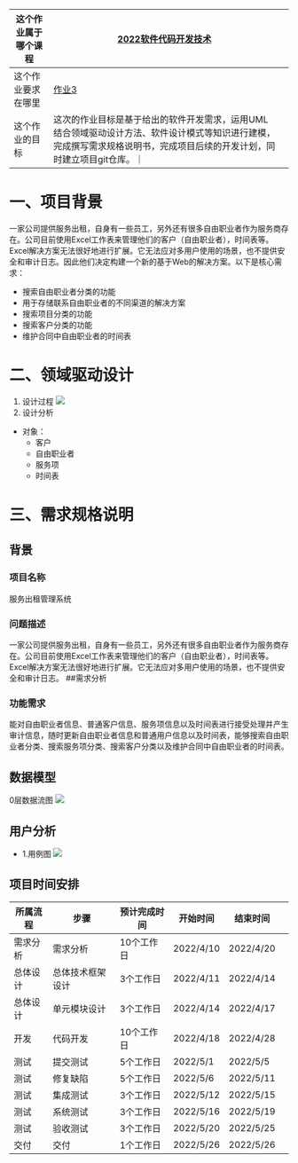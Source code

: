 | 这个作业属于哪个课程 | [2022软件代码开发技术](https://edu.cnblogs.com/campus/gdgy/2022softwarecodedevelopmenttechnology) | |
| ---- | ---- | ---- |
| 这个作业要求在哪里 | [作业3](https://edu.cnblogs.com/campus/gdgy/2022softwarecodedevelopmenttechnology/homework/12494) | |
| 这个作业的目标 | 这次的作业目标是基于给出的软件开发需求，运用UML结合领域驱动设计方法、软件设计模式等知识进行建模，完成撰写需求规格说明书，完成项目后续的开发计划，同时建立项目git仓库。｜

# 一、项目背景
一家公司提供服务出租，自身有一些员工，另外还有很多自由职业者作为服务商存在。公司目前使用Excel工作表来管理他们的客户（自由职业者），时间表等。Excel解决方案无法很好地进行扩展。它无法应对多用户使用的场景，也不提供安全和审计日志。因此他们决定构建一个新的基于Web的解决方案。以下是核心需求：
- 搜索自由职业者分类的功能
- 用于存储联系自由职业者的不同渠道的解决方案
- 搜索项目分类的功能
- 搜索客户分类的功能
- 维护合同中自由职业者的时间表

# 二、领域驱动设计
1. 设计过程
![](https://img2022.cnblogs.com/blog/2770653/202204/2770653-20220410231302708-1401629782.png)
2. 设计分析
- 对象：
  - 客户
  - 自由职业者
  - 服务项
  - 时间表

# 三、需求规格说明
## 背景
### 项目名称
服务出租管理系统
### 问题描述
一家公司提供服务出租，自身有一些员工，另外还有很多自由职业者作为服务商存在。公司目前使用Excel工作表来管理他们的客户（自由职业者），时间表等。Excel解决方案无法很好地进行扩展。它无法应对多用户使用的场景，也不提供安全和审计日志。
##需求分析
### 功能需求
能对自由职业者信息、普通客户信息、服务项信息以及时间表进行接受处理并产生审计信息，随时更新自由职业者信息和普通用户信息以及时间表，能够搜索自由职业者分类、搜索服务项分类、搜索客户分类以及维护合同中自由职业者的时间表。
## 数据模型
0层数据流图
![](https://img2022.cnblogs.com/blog/2770653/202204/2770653-20220410231729864-1456732954.png)
## 用户分析
- 1.用例图
![](https://img2022.cnblogs.com/blog/2770653/202204/2770653-20220410230920458-1479206891.png)

## 项目时间安排
| 所属流程 | 步骤 | 预计完成时间 | 开始时间 | 结束时间 ||
| ---- | ---- | ---- | ---- | ---- | ---- |
| 需求分析 |需求分析 | 10个工作日 | 2022/4/10 | 2022/4/20 |
| 总体设计 | 总体技术框架设计 | 3个工作日 | 2022/4/11 | 2022/4/14 |
| 总体设计 | 单元模块设计 | 3个工作日 | 2022/4/14 | 2022/4/17 |
| 开发 |代码开发 | 10个工作日 | 2022/4/18 | 2022/4/28 |
| 测试 |提交测试 | 5个工作日 | 2022/5/1 | 2022/5/5 |
| 测试 |修复缺陷 | 5个工作日 | 2022/5/6 | 2022/5/11 |
| 测试 | 集成测试 | 3个工作日 | 2022/5/12 | 2022/5/15 |
| 测试 |系统测试 | 3个工作日 | 2022/5/16 | 2022/5/19 |
| 测试 |验收测试 | 3个工作日 | 2022/5/20 | 2022/5/25 |
| 交付 |交付 | 1个工作日 | 2022/5/26 | 2022/5/26 |
